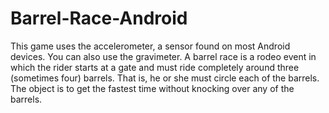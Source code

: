 Barrel-Race-Android
===================

This game uses the accelerometer, a sensor found on most Android devices.  You can also use the gravimeter.  A barrel race is a rodeo event in which the rider starts at a gate and must ride completely around three (sometimes four) barrels. 
That is, he or she must circle each of the barrels.  The object is to get the fastest time without knocking over any of the barrels.  
